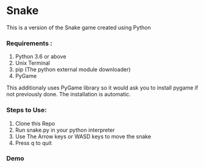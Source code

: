# Snake
This is a version of the Snake game created using Python

### Requirements :
1. Python 3.6 or above
2. Unix Terminal
3. pip (The python external module downloader)
4. PyGame

This additionaly uses PyGame library so it would ask you to install pygame if not previously done.
The installation is automatic.

### Steps to Use:

1. Clone this Repo
2. Run snake.py in your python interpreter
3. Use The Arrow keys or WASD keys to move the snake
4. Press q to quit

### Demo


